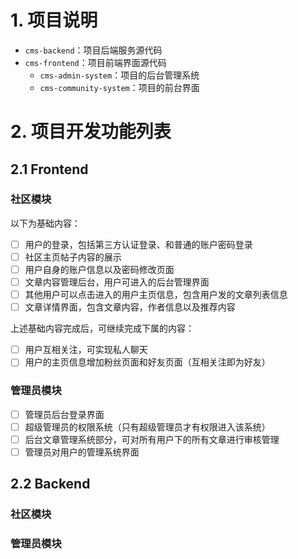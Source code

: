 # 1. 项目说明

- `cms-backend`：项目后端服务源代码
- `cms-frontend`：项目前端界面源代码
  - `cms-admin-system`：项目的后台管理系统
  - `cms-community-system`：项目的前台界面

# 2. 项目开发功能列表

## 2.1 Frontend

### 社区模块

以下为基础内容：

- [ ] 用户的登录，包括第三方认证登录、和普通的账户密码登录
- [ ] 社区主页帖子内容的展示
- [ ] 用户自身的账户信息以及密码修改页面
- [ ] 文章内容管理后台，用户可进入的后台管理界面
- [ ] 其他用户可以点击进入的用户主页信息，包含用户发的文章列表信息
- [ ] 文章详情界面，包含文章内容，作者信息以及推荐内容

上述基础内容完成后，可继续完成下属的内容：

- [ ] 用户互相关注，可实现私人聊天
- [ ] 用户的主页信息增加粉丝页面和好友页面（互相关注即为好友）

### 管理员模块

- [ ] 管理员后台登录界面
- [ ] 超级管理员的权限系统（只有超级管理员才有权限进入该系统）
- [ ] 后台文章管理系统部分，可对所有用户下的所有文章进行审核管理
- [ ] 管理员对用户的管理系统界面

## 2.2 Backend

### 社区模块

### 管理员模块
